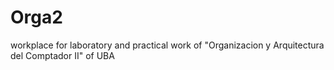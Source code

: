 # Orga2
workplace for laboratory and practical work of "Organizacion y Arquitectura del Comptador II" of UBA
